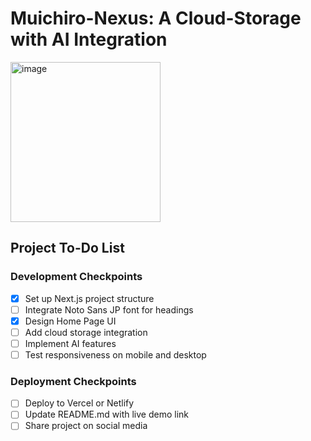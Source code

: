 # Muichiro-Nexus: A Cloud-Storage with AI Integration

<img width="240" height="256" alt="image" src="https://github.com/user-attachments/assets/b45dc22b-fcc9-44f7-a7cd-6d5489d45ce4" />


## Project To-Do List

### Development Checkpoints
- [x] Set up Next.js project structure
- [ ] Integrate Noto Sans JP font for headings
- [x] Design Home Page UI
- [ ] Add cloud storage integration
- [ ] Implement AI features
- [ ] Test responsiveness on mobile and desktop

### Deployment Checkpoints
- [ ] Deploy to Vercel or Netlify
- [ ] Update README.md with live demo link
- [ ] Share project on social media
